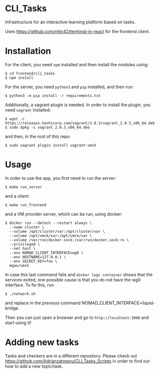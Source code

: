 # CLI_Tasks
Infrastructure for an interactive learning platform based on tasks.

Uses https://github.com/nitin42/terminal-in-react for the frontend client.

# Installation
For the client, you need `npm` installed and then install the modules using:
```
$ cd frontend/cli_tasks
$ npm install
```

For the server, you need `python3` and `pip` installed, and then run:
```
$ python3 -m pip install -r requirements.txt
```

Additionally, a vagrant plugin is needed.
In order to install the plugin, you need `vagrant` installed:
```
$ wget -c https://releases.hashicorp.com/vagrant/2.0.3/vagrant_2.0.3_x86_64.deb
$ sudo dpkg -i vagrant_2.0.3_x86_64.deb
```

and then, in the root of this repo:
```
$ sudo vagrant plugin install vagrant-vmck
```


# Usage
In order to use the app, you first need to run the server:
```
$ make run_server
```

and a client:
```
$ make run_frontend
```

and a VM provider server, which can be run, using docker:
```
$ docker run --detach --restart always \
  --name cluster \
  --volume /opt/cluster/var:/opt/cluster/var \
  --volume /opt/vmck/var:/opt/vmck/var \
  --volume /var/run/docker.sock:/var/run/docker.sock:ro \
  --privileged \
  --net host \
  --env NOMAD_CLIENT_INTERFACE=wg0 \
  --env HOSTNAME=127.0.0.1 \
  --env SECRET_KEY=foo \
  mgax/vmck
```

In case this last command fails and `docker logs container` shows that the services
exited, one possible cause is that you do not have the wg0 interface. To fix this,
run
```
$ ./network.sh
```
and replace in the previous command NOMAD_CLIENT_INTERFACE=liquid-bridge.


Then you can just open a browser and go to `http://localhost:3000` and start
using it!

# Adding new tasks
Tasks and checkers are in a different repository. Please check out
https://github.com/Adrianzatreanu/CLI_Tasks_Scripts in order to find out how
to add a new topic/task.
